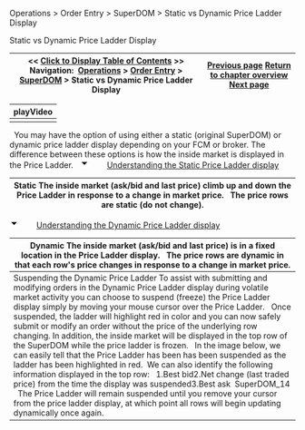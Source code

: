 ﻿
Operations \> Order Entry \> SuperDOM \> Static vs Dynamic Price Ladder Display

Static vs Dynamic Price Ladder Display

| \<\< [Click to Display Table of Contents](static_vs_dynamic_price_ladder.md) \>\> **Navigation:**     [Operations](operations-1.md) \> [Order Entry](order_entry-1.md) \> [SuperDOM](superdom-1.md) \> Static vs Dynamic Price Ladder Display | [Previous page](price_ladder_display-1.md) [Return to chapter overview](superdom-1.md) [Next page](order_display-1.md) |
| --- | --- |

| playVideo |
| --- |
|  |
 
You may have the option of using either a static (original SuperDOM) or dynamic price ladder display depending on your FCM or broker. The difference between these options is how the inside market is displayed in the Price Ladder.
 
![tog_minus](tog_minus-1.gif)        [Understanding the Static Price Ladder display](javascript:HMToggle('toggle','UnderstandingTheStaticPriceLadderDisplay','UnderstandingTheStaticPriceLadderDisplay_ICON'))

| Static The inside market (ask/bid and last price) climb up and down the Price Ladder in response to a change in market price.   The price rows are static (do not change). |
| --- |
![tog_minus](tog_minus-1.gif)        [Understanding the Dynamic Price Ladder display](javascript:HMToggle('toggle','UnderstandingTheDynamicPriceLadderDisplay','UnderstandingTheDynamicPriceLadderDisplay_ICON'))

| Dynamic The inside market (ask/bid and last price) is in a fixed location in the Price Ladder display.   The price rows are dynamic in that each row's price changes in response to a change in market price. |
| --- |
| Suspending the Dynamic Price Ladder To assist with submitting and modifying orders in the Dynamic Price Ladder display during volatile market activity you can choose to suspend (freeze) the Price Ladder display simply by moving your mouse cursor over the Price Ladder.   Once suspended, the ladder will highlight red in color and you can now safely submit or modify an order without the price of the underlying row changing. In addition, the inside market will be displayed in the top row of the SuperDOM while the price ladder is frozen.   In the image below, we can easily tell that the Price Ladder has been has been suspended as the ladder has been highlighted in red.  We can also identify the following information displayed in the top row:   1\.Best bid2\.Net change (last traded price) from the time the display was suspended3\.Best ask  SuperDOM_14   The Price Ladder will remain suspended until you remove your cursor from the price ladder display, at which point all rows will begin updating dynamically once again. |

